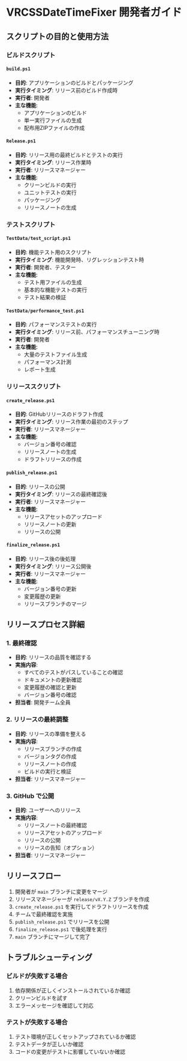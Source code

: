 # VRCSSDateTimeFixer 開発者ガイド

## スクリプトの目的と使用方法

### ビルドスクリプト

#### `build.ps1`
- **目的**: アプリケーションのビルドとパッケージング
- **実行タイミング**: リリース前のビルド作成時
- **実行者**: 開発者
- **主な機能**:
  - アプリケーションのビルド
  - 単一実行ファイルの生成
  - 配布用ZIPファイルの作成

#### `Release.ps1`
- **目的**: リリース用の最終ビルドとテストの実行
- **実行タイミング**: リリース作業時
- **実行者**: リリースマネージャー
- **主な機能**:
  - クリーンビルドの実行
  - ユニットテストの実行
  - パッケージング
  - リリースノートの生成

### テストスクリプト

#### `TestData/test_script.ps1`
- **目的**: 機能テスト用のスクリプト
- **実行タイミング**: 機能開発時、リグレッションテスト時
- **実行者**: 開発者、テスター
- **主な機能**:
  - テスト用ファイルの生成
  - 基本的な機能テストの実行
  - テスト結果の検証

#### `TestData/performance_test.ps1`
- **目的**: パフォーマンステストの実行
- **実行タイミング**: リリース前、パフォーマンスチューニング時
- **実行者**: 開発者
- **主な機能**:
  - 大量のテストファイル生成
  - パフォーマンス計測
  - レポート生成

### リリーススクリプト

#### `create_release.ps1`
- **目的**: GitHubリリースのドラフト作成
- **実行タイミング**: リリース作業の最初のステップ
- **実行者**: リリースマネージャー
- **主な機能**:
  - バージョン番号の確認
  - リリースノートの生成
  - ドラフトリリースの作成

#### `publish_release.ps1`
- **目的**: リリースの公開
- **実行タイミング**: リリースの最終確認後
- **実行者**: リリースマネージャー
- **主な機能**:
  - リリースアセットのアップロード
  - リリースノートの更新
  - リリースの公開

#### `finalize_release.ps1`
- **目的**: リリース後の後処理
- **実行タイミング**: リリース公開後
- **実行者**: リリースマネージャー
- **主な機能**:
  - バージョン番号の更新
  - 変更履歴の更新
  - リリースブランチのマージ

## リリースプロセス詳細

### 1. 最終確認
- **目的**: リリースの品質を確認する
- **実施内容**:
  - すべてのテストがパスしていることの確認
  - ドキュメントの更新確認
  - 変更履歴の確認と更新
  - バージョン番号の確認
- **担当者**: 開発チーム全員

### 2. リリースの最終調整
- **目的**: リリースの準備を整える
- **実施内容**:
  - リリースブランチの作成
  - バージョンタグの作成
  - リリースノートの作成
  - ビルドの実行と検証
- **担当者**: リリースマネージャー

### 3. GitHub で公開
- **目的**: ユーザーへのリリース
- **実施内容**:
  - リリースノートの最終確認
  - リリースアセットのアップロード
  - リリースの公開
  - リリースの告知（オプション）
- **担当者**: リリースマネージャー

## リリースフロー

1. 開発者が `main` ブランチに変更をマージ
2. リリースマネージャーが `release/vX.Y.Z` ブランチを作成
3. `create_release.ps1` を実行してドラフトリリースを作成
4. チームで最終確認を実施
5. `publish_release.ps1` でリリースを公開
6. `finalize_release.ps1` で後処理を実行
7. `main` ブランチにマージして完了

## トラブルシューティング

### ビルドが失敗する場合
1. 依存関係が正しくインストールされているか確認
2. クリーンビルドを試す
3. エラーメッセージを確認して対応

### テストが失敗する場合
1. テスト環境が正しくセットアップされているか確認
2. テストデータが正しいか確認
3. コードの変更がテストに影響していないか確認
